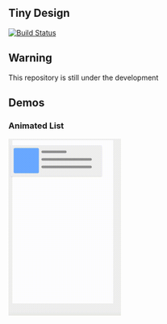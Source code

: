 ## Tiny Design
[![Build Status](https://travis-ci.org/wangdicoder/tiny-ui.svg?branch=master)](https://travis-ci.org/wangdicoder/tiny-ui)

## Warning

This repository is still under the development

## Demos

### Animated List
<img src="https://github.com/tiny-design/tiny-design/raw/master/screenshots/list/animated-list.gif" alt="Animated List" width="223" height="351"/>